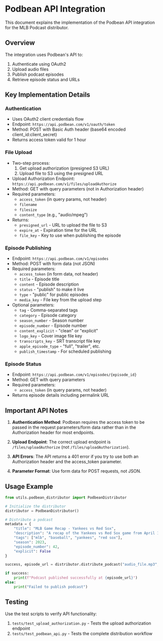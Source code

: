 # Podbean API Integration

This document explains the implementation of the Podbean API integration for the MLB Podcast distributor.

## Overview

The integration uses Podbean's API to:
1. Authenticate using OAuth2
2. Upload audio files
3. Publish podcast episodes
4. Retrieve episode status and URLs

## Key Implementation Details

### Authentication
- Uses OAuth2 client credentials flow
- Endpoint: `https://api.podbean.com/v1/oauth/token`
- Method: POST with Basic Auth header (base64 encoded client_id:client_secret)
- Returns access token valid for 1 hour

### File Upload
- Two-step process:
  1. Get upload authorization (presigned S3 URL)
  2. Upload file to S3 using the presigned URL
- Upload Authorization Endpoint: `https://api.podbean.com/v1/files/uploadAuthorize`
- Method: GET with query parameters (not in Authorization header)
- Required parameters:
  - `access_token` (in query params, not header)
  - `filename`
  - `filesize`
  - `content_type` (e.g., "audio/mpeg")
- Returns:
  - `presigned_url` - URL to upload the file to S3
  - `expire_at` - Expiration time for the URL
  - `file_key` - Key to use when publishing the episode

### Episode Publishing
- Endpoint: `https://api.podbean.com/v1/episodes`
- Method: POST with form data (not JSON)
- Required parameters:
  - `access_token` (in form data, not header)
  - `title` - Episode title
  - `content` - Episode description
  - `status` - "publish" to make it live
  - `type` - "public" for public episodes
  - `media_key` - File key from the upload step
- Optional parameters:
  - `tag` - Comma-separated tags
  - `category` - Episode category
  - `season_number` - Season number
  - `episode_number` - Episode number
  - `content_explicit` - "clean" or "explicit"
  - `logo_key` - Cover image file key
  - `transcripts_key` - SRT transcript file key
  - `apple_episode_type` - "full", "trailer", etc.
  - `publish_timestamp` - For scheduled publishing

### Episode Status
- Endpoint: `https://api.podbean.com/v1/episodes/{episode_id}`
- Method: GET with query parameters
- Required parameters:
  - `access_token` (in query params, not header)
- Returns episode details including permalink URL

## Important API Notes

1. **Authentication Method**: Podbean requires the access token to be passed in the request parameters/form data rather than in the Authorization header for most endpoints.

2. **Upload Endpoint**: The correct upload endpoint is `/files/uploadAuthorize` (not `/files/uploadAuthorization`).

3. **API Errors**: The API returns a 401 error if you try to use both an Authorization header and the access_token parameter.

4. **Parameter Format**: Use form data for POST requests, not JSON.

## Usage Example

```python
from utils.podbean_distributor import PodbeanDistributor

# Initialize the distributor
distributor = PodbeanDistributor()

# Distribute a podcast
metadata = {
    "title": "MLB Game Recap - Yankees vs Red Sox",
    "description": "A recap of the Yankees vs Red Sox game from April 1, 2023",
    "tags": ["mlb", "baseball", "yankees", "red sox"],
    "season": 2023,
    "episode_number": 42,
    "explicit": False
}

success, episode_url = distributor.distribute_podcast("audio_file.mp3", metadata)

if success:
    print(f"Podcast published successfully at {episode_url}")
else:
    print("Failed to publish podcast")
```

## Testing

Use the test scripts to verify API functionality:

1. `tests/test_upload_authorization.py` - Tests the upload authorization endpoint
2. `tests/test_podbean_api.py` - Tests the complete distribution workflow 